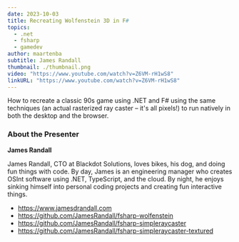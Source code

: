 ```yaml
---
date: 2023-10-03
title: Recreating Wolfenstein 3D in F#
topics:
  - .net
  - fsharp
  - gamedev
author: maartenba
subtitle: James Randall
thumbnail: ./thumbnail.png
video: "https://www.youtube.com/watch?v=Z6VM-rH1wS8"
linkURL: "https://www.youtube.com/watch?v=Z6VM-rH1wS8"
---
```


How to recreate a classic 90s game using .NET and F# using the same techniques (an actual rasterized ray caster – it's all pixels!) to run natively in both the desktop and the browser.

### About the Presenter

**James Randall**

James Randall, CTO at Blackdot Solutions, loves bikes, his dog, and doing fun things with code. By day, James is an engineering manager who creates OSInt software using .NET, TypeScript, and the cloud. By night, he enjoys sinking himself into personal coding projects and creating fun interactive things.

- https://www.jamesdrandall.com
- https://github.com/JamesRandall/fsharp-wolfenstein
- https://github.com/JamesRandall/fsharp-simpleraycaster
- https://github.com/JamesRandall/fsharp-simpleraycaster-textured
